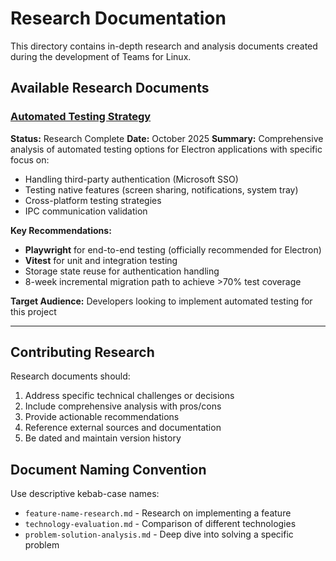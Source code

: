 # Research Documentation

This directory contains in-depth research and analysis documents created during the development of Teams for Linux.

## Available Research Documents

### [Automated Testing Strategy](./automated-testing-strategy.md)

**Status:** Research Complete
**Date:** October 2025
**Summary:** Comprehensive analysis of automated testing options for Electron applications with specific focus on:
- Handling third-party authentication (Microsoft SSO)
- Testing native features (screen sharing, notifications, system tray)
- Cross-platform testing strategies
- IPC communication validation

**Key Recommendations:**
- **Playwright** for end-to-end testing (officially recommended for Electron)
- **Vitest** for unit and integration testing
- Storage state reuse for authentication handling
- 8-week incremental migration path to achieve >70% test coverage

**Target Audience:** Developers looking to implement automated testing for this project

---

## Contributing Research

Research documents should:
1. Address specific technical challenges or decisions
2. Include comprehensive analysis with pros/cons
3. Provide actionable recommendations
4. Reference external sources and documentation
5. Be dated and maintain version history

## Document Naming Convention

Use descriptive kebab-case names:
- `feature-name-research.md` - Research on implementing a feature
- `technology-evaluation.md` - Comparison of different technologies
- `problem-solution-analysis.md` - Deep dive into solving a specific problem

